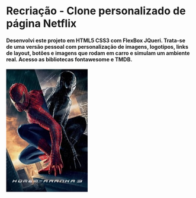 #  Recriação - Clone personalizado de página Netflix
####  Desenvolvi este projeto em HTML5 CSS3 com FlexBox JQueri. Trata-se de uma versão pessoal com personalização de imagens, logotipos, links de layout, botões e imagens que rodam em carro e simulam um ambiente real. Acesso as bibliotecas fontawesome e TMDB.

![homem aranha 3](https://github.com/AfranioVargas/NetflixClone_Personal/blob/main/capa-house.jpg)
